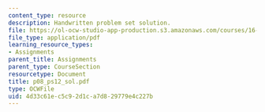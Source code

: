 ```yaml
---
content_type: resource
description: Handwritten problem set solution.
file: https://ol-ocw-studio-app-production.s3.amazonaws.com/courses/16-01-unified-engineering-i-ii-iii-iv-fall-2005-spring-2006/4d33c61ec5c92d1ca7d829779e4c227b_p08_ps12_sol.pdf
file_type: application/pdf
learning_resource_types:
- Assignments
parent_title: Assignments
parent_type: CourseSection
resourcetype: Document
title: p08_ps12_sol.pdf
type: OCWFile
uid: 4d33c61e-c5c9-2d1c-a7d8-29779e4c227b
---
```

